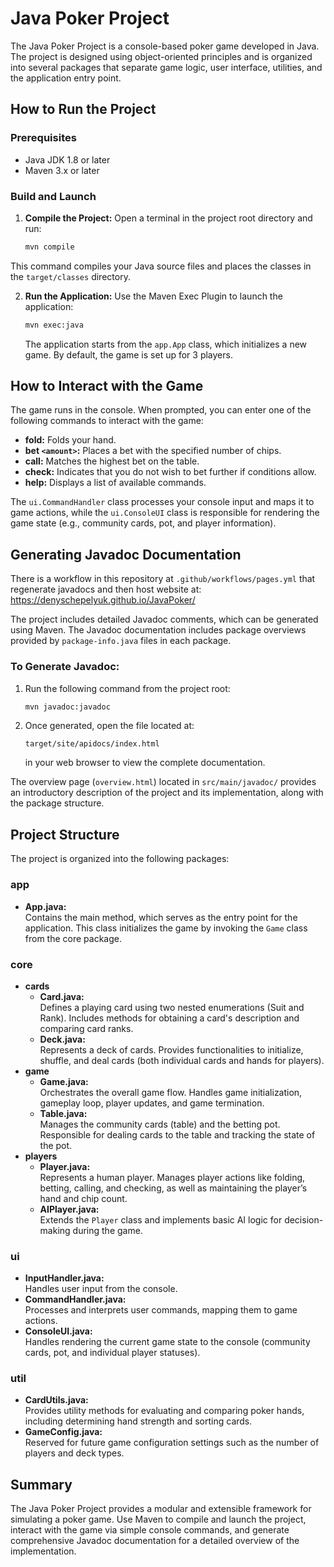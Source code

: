 # Java Poker Project

The Java Poker Project is a console-based poker game developed in Java. The project is designed using object-oriented principles and is organized into several packages that separate game logic, user interface, utilities, and the application entry point.

## How to Run the Project

### Prerequisites
- Java JDK 1.8 or later
- Maven 3.x or later

### Build and Launch
1. **Compile the Project:**
   Open a terminal in the project root directory and run:
   ```bash
   mvn compile
   ```
This command compiles your Java source files and places the classes in the `target/classes` directory.

2. **Run the Application:**
   Use the Maven Exec Plugin to launch the application:
   ```bash
   mvn exec:java
   ```
   The application starts from the `app.App` class, which initializes a new game. By default, the game is set up for 3 players.

## How to Interact with the Game

The game runs in the console. When prompted, you can enter one of the following commands to interact with the game:
- **fold:** Folds your hand.
- **bet `<amount>`:** Places a bet with the specified number of chips.
- **call:** Matches the highest bet on the table.
- **check:** Indicates that you do not wish to bet further if conditions allow.
- **help:** Displays a list of available commands.

The `ui.CommandHandler` class processes your console input and maps it to game actions, while the `ui.ConsoleUI` class is responsible for rendering the game state (e.g., community cards, pot, and player information).

## Generating Javadoc Documentation

There is a workflow in this repository at `.github/workflows/pages.yml` that regenerate javadocs and then host website at:
<https://denyschepelyuk.github.io/JavaPoker/>


The project includes detailed Javadoc comments, which can be generated using Maven. The Javadoc documentation includes package overviews provided by `package-info.java` files in each package.

### To Generate Javadoc:
1. Run the following command from the project root:
   ```bash
   mvn javadoc:javadoc
   ```
2. Once generated, open the file located at:
   ```
   target/site/apidocs/index.html
   ```
   in your web browser to view the complete documentation.

The overview page (`overview.html`) located in `src/main/javadoc/` provides an introductory description of the project and its implementation, along with the package structure.

## Project Structure

The project is organized into the following packages:

### app
- **App.java:**  
  Contains the main method, which serves as the entry point for the application. This class initializes the game by invoking the `Game` class from the core package.

### core
- **cards**
    - **Card.java:**  
      Defines a playing card using two nested enumerations (Suit and Rank). Includes methods for obtaining a card's description and comparing card ranks.
    - **Deck.java:**  
      Represents a deck of cards. Provides functionalities to initialize, shuffle, and deal cards (both individual cards and hands for players).
- **game**
    - **Game.java:**  
      Orchestrates the overall game flow. Handles game initialization, gameplay loop, player updates, and game termination.
    - **Table.java:**  
      Manages the community cards (table) and the betting pot. Responsible for dealing cards to the table and tracking the state of the pot.
- **players**
    - **Player.java:**  
      Represents a human player. Manages player actions like folding, betting, calling, and checking, as well as maintaining the player’s hand and chip count.
    - **AIPlayer.java:**  
      Extends the `Player` class and implements basic AI logic for decision-making during the game.

### ui
- **InputHandler.java:**  
  Handles user input from the console.
- **CommandHandler.java:**  
  Processes and interprets user commands, mapping them to game actions.
- **ConsoleUI.java:**  
  Handles rendering the current game state to the console (community cards, pot, and individual player statuses).

### util
- **CardUtils.java:**  
  Provides utility methods for evaluating and comparing poker hands, including determining hand strength and sorting cards.
- **GameConfig.java:**  
  Reserved for future game configuration settings such as the number of players and deck types.

## Summary

The Java Poker Project provides a modular and extensible framework for simulating a poker game. Use Maven to compile and launch the project, interact with the game via simple console commands, and generate comprehensive Javadoc documentation for a detailed overview of the implementation.
